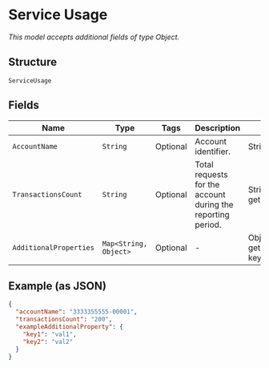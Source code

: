 
# Service Usage

*This model accepts additional fields of type Object.*

## Structure

`ServiceUsage`

## Fields

| Name | Type | Tags | Description | Getter | Setter |
|  --- | --- | --- | --- | --- | --- |
| `AccountName` | `String` | Optional | Account identifier. | String getAccountName() | setAccountName(String accountName) |
| `TransactionsCount` | `String` | Optional | Total requests for the account during the reporting period. | String getTransactionsCount() | setTransactionsCount(String transactionsCount) |
| `AdditionalProperties` | `Map<String, Object>` | Optional | - | Object getAdditionalProperty(String key) | additionalProperty(String key, Object value) |

## Example (as JSON)

```json
{
  "accountName": "3333355555-00001",
  "transactionsCount": "200",
  "exampleAdditionalProperty": {
    "key1": "val1",
    "key2": "val2"
  }
}
```

